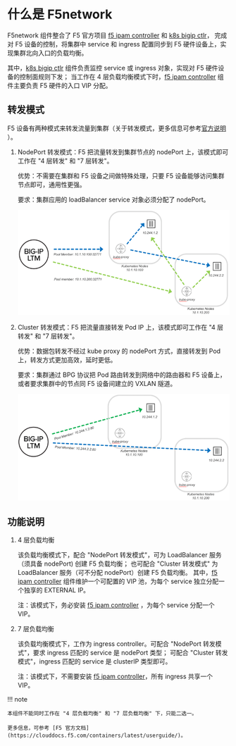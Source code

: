 # 什么是 F5network

F5network 组件整合了 F5 官方项目 [f5 ipam controller](https://github.com/F5Networks/f5-ipam-controller) 和 [k8s bigip ctlr](https://github.com/F5Networks/k8s-bigip-ctlr)，
完成对 F5 设备的控制，将集群中 service 和 ingress 配置同步到 F5 硬件设备上，实现集群北向入口的负载均衡。

其中，[k8s bigip ctlr](https://github.com/F5Networks/k8s-bigip-ctlr) 组件负责监控 service 或 ingress 对象，实现对 F5 硬件设备的控制面规则下发；
当工作在 4 层负载均衡模式下时，[f5 ipam controller](https://github.com/F5Networks/f5-ipam-controller) 组件主要负责 F5 硬件的入口 VIP 分配。

## 转发模式

F5 设备有两种模式来转发流量到集群（关于转发模式，更多信息可参考[官方说明](https://clouddocs.f5.com/containers/latest/userguide/config-options.html) ）。

1. NodePort 转发模式：F5 把流量转发到集群节点的 nodePort 上，该模式即可工作在 "4 层转发" 和 "7 层转发"。

    优势：不需要在集群和 F5 设备之间做特殊处理，只要 F5 设备能够访问集群节点即可，通用性更强。

    要求：集群应用的 loadBalancer service 对象必须分配了 nodePort。

    ![nodeport](../../images/F5nodeport.png)

2. Cluster 转发模式：F5 把流量直接转发 Pod IP 上，该模式即可工作在 "4 层转发" 和 "7 层转发"。

    优势：数据包转发不经过 kube proxy 的 nodePort 方式，直接转发到 Pod 上，转发方式更加高效，延时更低。

    要求：集群通过 BPG 协议把 Pod 路由转发到网络中的路由器和 F5 设备上，或者要求集群中的节点同 F5 设备间建立的 VXLAN 隧道。

    ![cluster](../../images/F5cluster.png)

## 功能说明

1. 4 层负载均衡

    该负载均衡模式下，配合 "NodePort 转发模式"，可为 LoadBalancer 服务（须具备 nodePort) 创建 F5 负载均衡；
    也可配合 "Cluster 转发模式" 为 LoadBalancer 服务（可不分配 nodePort）创建 F5 负载均衡。
    其中，[f5 ipam controller](https://github.com/F5Networks/f5-ipam-controller) 组件维护一个可配置的 VIP 池，为每个 service 独立分配一个独享的 EXTERNAL IP。

    注：该模式下，务必安装 [f5 ipam controller](https://github.com/F5Networks/f5-ipam-controller) ，为每个 service 分配一个 VIP。

2. 7 层负载均衡

    该负载均衡模式下，工作为 ingress controller。可配合 "NodePort 转发模式"，要求 ingress 匹配的 service 是 nodePort 类型；
    可配合 "Cluster 转发模式"，ingress 匹配的 service 是 clusterIP 类型即可。

    注：该模式下，不需要安装 [f5 ipam controller](https://github.com/F5Networks/f5-ipam-controller)，所有 ingress 共享一个 VIP。

!!! note

    本组件不能同时工作在 "4 层负载均衡" 和 "7 层负载均衡" 下，只能二选一。

    更多信息，可参考 [F5 官方文档](https://clouddocs.f5.com/containers/latest/userguide/)。
